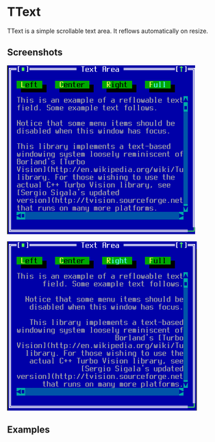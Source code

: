 TText
=====

TText is a simple scrollable text area. It reflows automatically on resize.

Screenshots
-----------

![text_1](uploads/10984097c4f8267884662d3057c51085/text_1.png)

![text_2](uploads/ca9640315db47d08110b71212e9aa262/text_2.png)

Examples
--------
